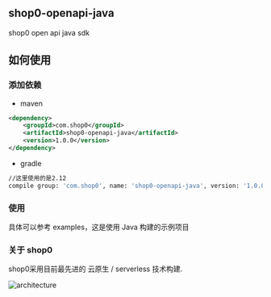 ## shop0-openapi-java
shop0 open api java sdk

## 如何使用

### 添加依赖
- maven
```xml
<dependency>
    <groupId>com.shop0</groupId>
    <artifactId>shop0-openapi-java</artifactId>
    <version>1.0.0</version>
</dependency>
```
- gradle
```bash
//这里使用的是2.12
compile group: 'com.shop0', name: 'shop0-openapi-java', version: '1.0.0'
```


### 使用
具体可以参考 examples，这是使用 Java 构建的示例项目

### 关于 shop0
shop0采用目前最先进的 云原生 / serverless 技术构建.

![architecture](https://cdn.nlark.com/yuque/0/2021/jpeg/2754028/1618531758980-c48016f6-dd52-4c8f-bbb3-aa3db34675ed.jpeg)
